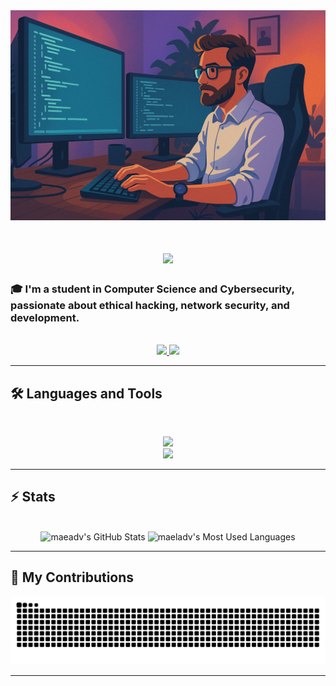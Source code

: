 <div align="center">
    <img src="https://github.com/maeladv/maeladv/blob/main/github_illu_paysage.png" alt="Banner of a developer sitting in front of a desk" width=768 heigh=512>
</div>

<h1 align="center">
    <img src="https://readme-typing-svg.herokuapp.com/?font=Inter&size=48&center=true&vCenter=true&width=500&height=70&color=ff00cc&duration=4000&lines=Hi+There!+👋;+I'm+Mael!;" />
</h1>

### 🎓 I'm a student in Computer Science and Cybersecurity, passionate about ethical hacking, network security, and development.

<br>

<div align="center">
  <a href="mailto:advissemael@gmail.com">
    <img src="https://img.shields.io/badge/Gmail-333333?style=for-the-badge&logo=gmail&logoColor=red" />
  </a>
  <a href="https://www.linkedin.com/in/mael-advisse/" target="_blank">
    <img src="https://img.shields.io/badge/LinkedIn-0077B5?style=for-the-badge&logo=linkedin&logoColor=white" target="_blank" />
  </a>
</div>

<hr>

## 🛠️ Languages and Tools

<br>

<p align="center">
  <img src="https://skillicons.dev/icons?i=java,c,python,django,html,css,js" />
    <br>
  <img src="https://skillicons.dev/icons?i=git,github,figma,docker,linux,ubuntu,kali,notion" />
</p>

<hr>

## ⚡️ Stats

<br>

<div align=center>
  <img width=390 src="https://github-readme-stats-git-main-maeladvs-projects.vercel.app/api?username=maeladv&theme=synthwave&count_private=true&show_icons=true&rank_icon=github&locale=en" alt="maeadv's GitHub Stats" />
  <img width=325 src="https://github-readme-stats-git-main-maeladvs-projects.vercel.app/api/top-langs?username=maeladv&theme=synthwave&layout=donut&border_radius=10&show_icons=true&locale=en&exclude_repo=github-readme-stats" alt="maeladv's Most Used Languages" />
</div>

<hr>

## 🐍 My Contributions

<div align="center">
  <picture>
    <source media="(prefers-color-scheme: dark)" srcset="https://raw.githubusercontent.com/maeladv/maeladv/output/github-contribution-grid-snake-dark.svg" />
    <source media="(prefers-color-scheme: light)" srcset="https://raw.githubusercontent.com/maeladv/maeladv/output/github-contribution-grid-snake.svg" />
    <img alt="github-snake" src="https://raw.githubusercontent.com/maeladv/maeladv/output/github-contribution-grid-snake.svg" />
  </picture>
</div>

<hr>








<!--
**maeladv/maeladv** is a ✨ _special_ ✨ repository because its `README.md` (this file) appears on your GitHub profile.

Here are some ideas to get you started:

- 🔭 I’m currently working on ...
- 🌱 I’m currently learning ...
- 👯 I’m looking to collaborate on ...
- 🤔 I’m looking for help with ...
- 💬 Ask me about ...
- 📫 How to reach me: ...
- 😄 Pronouns: ...
- ⚡ Fun fact: ...
-->
